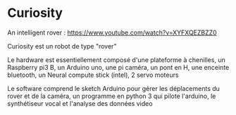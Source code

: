 # Curiosity
An intelligent rover :
https://www.youtube.com/watch?v=XYFXQEZBZZ0

Curiosity est un robot de type "rover"

Le hardware est essentiellement composé d'une plateforme à chenilles, un Raspberry pi3 B, un Arduino uno, une pi caméra, un pont en H, une enceinte bluetooth, un Neural compute stick (intel), 2 servo moteurs

Le software comprend le sketch Arduino pour gérer les déplacements du rover et de la caméra, un programme en python 3 qui pilote l'arduino, le synthétiseur vocal et l'analyse des données video


